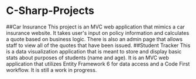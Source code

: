 # C-Sharp-Projects



##Car Insurance
This project is an MVC web application that mimics a car insurance website. It takes user's input
on policy information and calculates a quote based on business logic. There is also an admin
page that allows staff to view all of the quotes that have been issued.
##Student Tracker
This is a data visualization application that is meant to store and display basic stats about
purposes of students (name and age). It is an MVC web application that utilizes Entity Framework 6 for
data access and a Code First workflow. It is still a work in progress.
